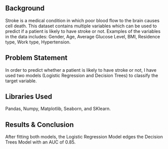 ## Background
Stroke is  a medical condition in which poor blood flow to the brain causes cell death. This dataset contains multiple variables which can be used to predict if a patient is likely to have stroke or not. Examples of the variables in the data includes:
Gender, Age, Average Glucose Level, BMI, Residence type, Work type, Hypertension. 

## Problem Statement 
In order to predict whether a patient is likely to have stroke or not, I have used two models (Logistic Regression and Decision Trees) to classify the target variable. 

## Libraries Used 
Pandas, Numpy, Matplotlib, Seaborn, and SKlearn. 

## Results & Conclusion 
After fitting both models, the Logistic Regression Model edges the Decision Trees Model with an AUC of 0.85.
